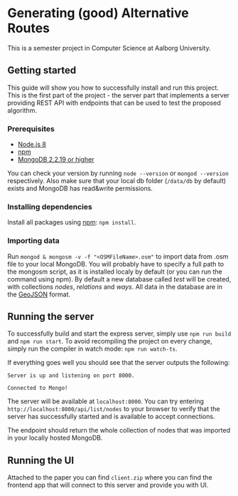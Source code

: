 # Generating (good) Alternative Routes
This is a semester project in Computer Science at Aalborg University.

## Getting started
This guide will show you how to successfully install and run this project. This is the first part of the
project - the server part that implements a server providing REST API with endpoints that can be used
to test the proposed algorithm.

### Prerequisites
- [Node.js 8](https://nodejs.org/en/)
- [npm](https://npm.com/)
- [MongoDB 2.2.19 or higher](https://docs.mongodb.com/manual/installation/)

You can check your version by running `node --version` or `mongod --version` respectively. 
Also make sure that your local db folder (`/data/db` by default) exists and MongoDB has 
read&write permissions.

### Installing dependencies
Install all packages using [npm](https://www.npmjs.com/): `npm install`.

### Importing data
Run `mongod & mongosm -v -f "<OSMFileName>.osm"` to import data from .osm file to your local MongoDB. 
You will probably have to specify a full path to the mongosm script, as it is installed localy by 
default (or you can run the command using npm). By default a new database called _test_ will be
 created, with collections _nodes_, _relations_ and _ways_. All data in the database are in 
 the [GeoJSON](http://geojson.org/) format.

## Running the server
To successfully build and start the express server, simply use `npm run build` and `npm run start`. To avoid recompiling the project on every change, simply run the compiler in watch mode: `npm run watch-ts`. 

If everything goes well you should see that the server outputs the following:

`Server is up and listening on port 8000.`

`Connected to Mongo!`


The server will be available at `localhost:8000`. You can try entering `http://localhost:8000/api/list/nodes` 
to your browser to verify that the server has successfully started and is available to accept connections. 

The endpoint should return the whole collection of nodes that was imported in your locally hosted MongoDB.

## Running the UI
Attached to the paper you can find `client.zip` where you can find the frontend app that will connect to
this server and provide you with UI.

